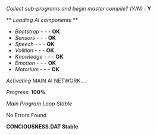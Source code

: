 *Collect sub-programs and begin master compile? (Y/N)* : **Y**

  ** *Loading AI components* **

  - *Bootstrap*   -  -  -  **OK**
  - *Sensors*     -  -  -  **OK**
  - *Speech*      -  -  -  **OK**
  - *Volition*    -  -  -  **OK**
  - *Knowledge*   -  -  -  **OK**
  - *Emotion*     -  -  -  **OK**
  - *Motorium*    -  -  -  **OK**

  *Activating* MAIN AI NETWORK....
  
  *Progress:* **100%**
  
*Main Program Loop Stable*
<p>No Errors Found</P>

  **CONCIOUSNESS.DAT Stable**
